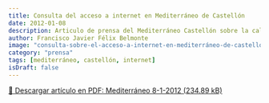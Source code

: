```yaml
---
title: Consulta del acceso a internet en Mediterráneo de Castellón
date: 2012-01-08
description: Articulo de prensa del Mediterráneo Castellón sobre la calidad y disponibilidad del acceso a internet en la zona, destacando la importancia de la conectividad en la región.
author: Francisco Javier Félix Belmonte
image: "consulta-sobre-el-acceso-a-internet-en-mediterráneo-de-castellón"
category: "prensa"
tags: [mediterráneo, castellón, internet]
isDraft: false
---
```


[📄 Descargar artículo en PDF: Mediterráneo 8-1-2012 (234.89 kB)](https://inode64.com)
